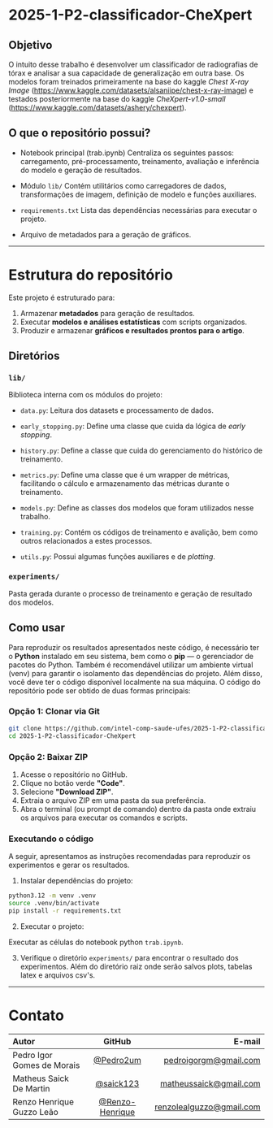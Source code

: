 # 2025-1-P2-classificador-CheXpert

## Objetivo

O intuito desse trabalho é desenvolver um classificador de radiografias de tórax e analisar a sua capacidade de generalização em outra base. Os modelos foram treinados primeiramente na base do kaggle *Chest X-ray Image* (<https://www.kaggle.com/datasets/alsaniipe/chest-x-ray-image>) e testados posteriormente na base do kaggle *CheXpert-v1.0-small* (<https://www.kaggle.com/datasets/ashery/chexpert>).

## O que o repositório possui?

* Notebook principal (trab.ipynb)
Centraliza os seguintes passos: carregamento, pré-processamento, treinamento, avaliação e inferência do modelo e geração de resultados.

* Módulo `lib/`
Contém utilitários como carregadores de dados, transformações de imagem, definição de modelo e funções auxiliares.

* `requirements.txt`
Lista das dependências necessárias para executar o projeto.

* Arquivo de metadados para a geração de gráficos.

---
# Estrutura do repositório
Este projeto é estruturado para:
1. Armazenar **metadados** para geração de resultados.
2. Executar **modelos e análises estatísticas** com scripts organizados.
3. Produzir e armazenar **gráficos e resultados prontos para o artigo**.

## Diretórios

### `lib/`
Biblioteca interna com os módulos do projeto:

* `data.py`: Leitura dos datasets e processamento de dados.

* `early_stopping.py`: Define uma classe que cuida da lógica de *early stopping*.
  
* `history.py`: Define a classe que cuida do gerenciamento do histórico de treinamento.
  
* `metrics.py`: Define uma classe que é um wrapper de métricas, facilitando o cálculo e armazenamento das métricas durante o treinamento.
  
* `models.py`: Define as classes dos modelos que foram utilizados nesse trabalho.
  
* `training.py`: Contém os códigos de treinamento e avalição, bem como outros relacionados a estes processos.

* `utils.py`: Possui algumas funções auxiliares e de *plotting*.

### `experiments/`
Pasta gerada durante o processo de treinamento e geração de resultado dos modelos.


## Como usar

Para reproduzir os resultados apresentados neste código, é necessário ter o **Python** instalado em seu sistema, bem como o **pip** — o gerenciador de pacotes do Python. Também é recomendável utilizar um ambiente virtual (venv) para garantir o isolamento das dependências do projeto. Além disso, você deve ter o código disponível localmente na sua máquina. O código do repositório pode ser obtido de duas formas principais:

### Opção 1: Clonar via Git

```bash
git clone https://github.com/intel-comp-saude-ufes/2025-1-P2-classificador-CheXpert.git
cd 2025-1-P2-classificador-CheXpert
```

### Opção 2: Baixar ZIP

1. Acesse o repositório no GitHub.
2. Clique no botão verde **"Code"**.
3. Selecione **"Download ZIP"**.
4. Extraia o arquivo ZIP em uma pasta da sua preferência.
5. Abra o terminal (ou prompt de comando) dentro da pasta onde extraiu os arquivos para executar os comandos e scripts.

### Executando o código
A seguir, apresentamos as instruções recomendadas para reproduzir os experimentos e gerar os resultados.

1. Instalar dependências do projeto:

```bash
python3.12 -m venv .venv
source .venv/bin/activate
pip install -r requirements.txt
```

2.  Executar o projeto:

Executar as células do notebook python `trab.ipynb`.

3. Verifique o diretório `experiments/` para encontrar o resultado dos experimentos. Além do diretório raiz onde serão salvos plots, tabelas latex e arquivos csv's.

---
# Contato
| Autor                 | GitHub               | E-mail               |
| :---------------- | :------: | ----: |
| Pedro Igor Gomes de Morais | [@Pedro2um](https://github.com/Pedro2um) | pedroigorgm@gmail.com |
| Matheus Saick De Martin | [@saick123](https://github.com/saick123) | matheussaick@gmail.com |
| Renzo Henrique Guzzo Leão | [@Renzo-Henrique](https://github.com/seuusuario) | renzolealguzzo@gmail.com |